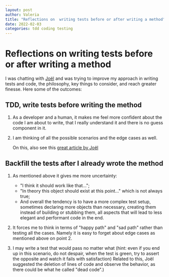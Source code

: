 ```yaml
---
layout: post
author: Valeria
title: "Reflections on  writing tests before or after writing a method"
date: 2022-02-03
categories: tdd coding testing
---
```

# Reflections on  writing tests before or after writing a method

I was chatting with [Joël](https://github.com/JoelQ) and was trying to improve
my approach in writing tests and code, the philosophy, key things to consider,
and reach greater finesse.
Here some of the outcomes:

## TDD, write tests before writing the method

1. As a developer and a human, it makes me feel more confident about
   the code I am about to write, that I really understand it and there is no
   guess component in it.

2. I am thinking of all the possible scenarios and the edge cases as well.

   On this, also  see this
   [great article by Joël](https://thoughtbot.com/blog/testing-your-edge-cases)

## Backfill the tests after I already wrote the method

1. As mentioned above it gives me more uncertainty:
   - "I think it should work like
   that...";
   - "In theory this object should exist at this point..." which is not
   always true;
   - And overall the tendency is to have a more complex test setup,
   sometimes declaring more objects than necessary, creating them instead of
   building or stubbing them, all aspects that will lead to less elegant and
   performant code in the end.

2. It forces me to think in terms of "happy path" and "sad path" rather than
   testing all the cases.
   Namely it is easy to forget about edge cases as mentioned above on point 2.

3. I may write a test that would pass no matter what (hint: even if you end up in
   this scenario, do not despair, when the test is green,
   try to assert the opposite and watch it fails with satisfaction)
   Related to this, Joël suggested the deletion of lines of code and observe the
   behavior, as there could be what he called "dead code".)
